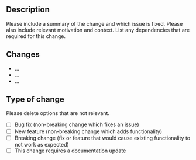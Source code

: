 ## Description

Please include a summary of the change and which issue is fixed. Please also include relevant motivation and context. List any dependencies that are required for this change.

## Changes

- ...
- ...
- ...

## Type of change

Please delete options that are not relevant.

- [ ] Bug fix (non-breaking change which fixes an issue)
- [ ] New feature (non-breaking change which adds functionality)
- [ ] Breaking change (fix or feature that would cause existing functionality to not work as expected)
- [ ] This change requires a documentation update
